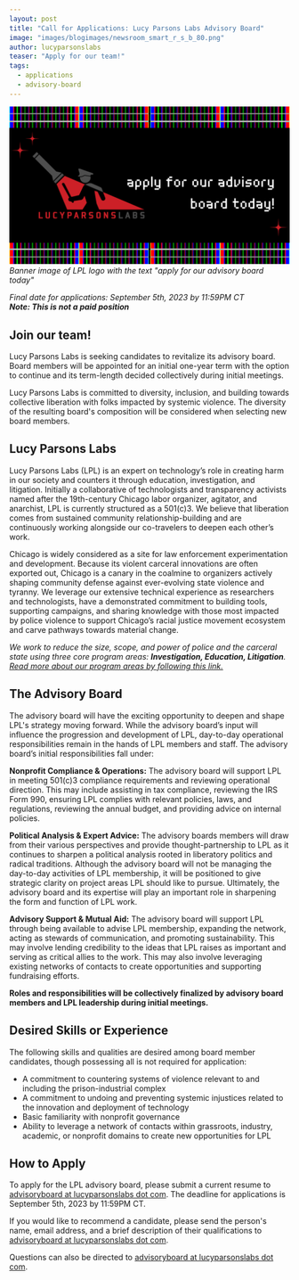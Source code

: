 ```yaml
---
layout: post
title: "Call for Applications: Lucy Parsons Labs Advisory Board"
image: "images/blogimages/newsroom_smart_r_s_b_80.png"
author: lucyparsonslabs
teaser: "Apply for our team!"
tags:
  - applications
  - advisory-board
---
```


![](/images/advisory-board-app-banner.png)
*Banner image of LPL logo with the text "apply for our advisory board today"*

*Final date for applications: September 5th, 2023 by 11:59PM CT*<br>
***Note: This is not a paid position***

## Join our team!
Lucy Parsons Labs is seeking candidates to revitalize its advisory board. Board members will be appointed for an initial one-year term with the option to continue and its term-length decided collectively during initial meetings.

Lucy Parsons Labs is committed to diversity, inclusion, and building towards collective liberation with folks impacted by systemic violence. The diversity of the resulting board's composition will be considered when selecting new board members.

## Lucy Parsons Labs
Lucy Parsons Labs (LPL) is an expert on technology’s role in creating harm in our society and counters it through education, investigation, and litigation. Initially a collaborative of technologists and transparency activists named after the 19th-century Chicago labor organizer, agitator, and anarchist, LPL is currently structured as a 501(c)3. We believe that liberation comes from sustained community relationship-building and are continuously working alongside our co-travelers to deepen each other’s work. 

Chicago is widely considered as a site for law enforcement experimentation and development. Because its violent carceral innovations are often exported out, Chicago is a canary in the coalmine to organizers actively shaping community defense against ever-evolving state violence and tyranny. We leverage our extensive technical experience as researchers and technologists, have a demonstrated commitment to building tools, supporting campaigns, and sharing knowledge with those most impacted by police violence to support Chicago’s racial justice movement ecosystem and carve pathways towards material change.

*We work to reduce the size, scope, and power of police and the carceral state using three core program areas: **Investigation, Education, Litigation**. [Read more about our program areas by following this link.](/posts/00-program-areas/)*

## The Advisory Board
The advisory board will have the exciting opportunity to deepen and shape LPL's strategy moving forward. While the advisory board’s input will influence the progression and development of LPL, day-to-day operational responsibilities remain in the hands of LPL members and staff. The advisory board’s initial responsibilities fall under:

**Nonprofit Compliance & Operations:** The advisory board will support LPL in meeting 501(c)3 compliance requirements and reviewing operational direction. This may include assisting in tax compliance, reviewing the IRS Form 990, ensuring LPL complies with relevant policies, laws, and regulations, reviewing the annual budget, and providing advice on internal policies.

**Political Analysis & Expert Advice:** The advisory boards members will draw from their various perspectives and provide thought-partnership to LPL as it continues to sharpen a political analysis rooted in liberatory politics and radical traditions. Although the advisory board will not be managing the day-to-day activities of LPL membership, it will be positioned to give strategic clarity on project areas LPL should like to pursue. Ultimately, the advisory board and its expertise will play an important role in sharpening the form and function of LPL work. 

**Advisory Support & Mutual Aid:** The advisory board will support LPL through being available to advise LPL membership, expanding the network, acting as stewards of communication, and promoting sustainability. This may involve lending credibility to the ideas that LPL raises as important and serving as critical allies to the work. This may also involve leveraging existing networks of contacts to create opportunities and supporting fundraising efforts.

**Roles and responsibilities will be collectively finalized by advisory board members and LPL leadership during initial meetings.**
## Desired Skills or Experience
The following skills and qualities are desired among board member candidates, though possessing all is not required for application:

- A commitment to countering systems of violence relevant to and including the prison-industrial complex 
- A commitment to undoing and preventing systemic injustices related to the innovation and deployment of technology
- Basic familiarity with nonprofit governance
- Ability to leverage a network of contacts within grassroots, industry, academic, or nonprofit domains to create new opportunities for LPL

## How to Apply
To apply for the LPL advisory board, please submit a current resume to [advisoryboard at lucyparsonslabs dot com](mailto:advisoryboard@lucyparsonslabs.com). The deadline for applications is September 5th, 2023 by 11:59PM CT. 

If you would like to recommend a candidate, please send the person's name, email address, and a brief description of their qualifications to [advisoryboard at lucyparsonslabs dot com](mailto:advisoryboard@lucyparsonslabs.com).

Questions can also be directed to [advisoryboard at lucyparsonslabs dot com](mailto:advisoryboard@lucyparsonslabs.com).
